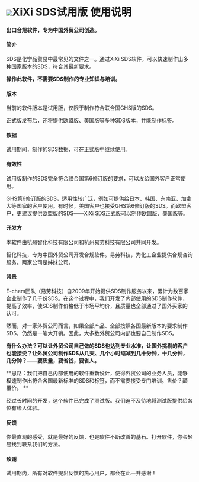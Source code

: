 # ![](http://www.xixisys.com/img/screenshot.jpg)XiXi SDS试用版 使用说明

#### 

#### 出口合规软件，专为中国外贸公司创造。

#### 

#### 简介

SDS是化学品贸易中最常见的文件之一。通过XiXi SDS软件，可以快速制作出多种国家版本的SDS，符合其最新要求。

**操作此软件，不需要SDS制作的专业知识与培训。**

#### 版本

当前的软件版本是试用版，仅限于制作符合联合国GHS版的SDS。

正式版发布后，还将提供欧盟版、美国版等多种SDS版本，并能制作标签。

#### 数据

试用期间，制作的SDS数据，可在正式版中继续使用。

#### 有效性

试用版制作的SDS完全符合联合国第6修订版的要求，可以发给国外客户正常使用。

GHS第6修订版的SDS，适用性较广泛，例如可提供给日本、韩国、东南亚、加拿大等国家的客户使用。有时候，美国客户也接受GHS第6修订版的SDS。而欧盟客户，更建议提供欧盟版的SDS——XiXi SDS正式版可以制作欧盟版、美国版等。

#### 开发方

本软件由杭州智化科技有限公司和杭州易劳科技有限公司共同开发。

智化科技，专为中国外贸公司开发合规软件。易劳科技，为化工企业提供合规咨询服务。两家公司是姊妹公司。

#### 背景

E-chem团队（易劳科技）自2009年开始提供SDS制作服务以来，累计为数百家企业制作了几千份SDS。在这个过程中，我们开发了内部使用的SDS制作软件，提高了效率，使SDS制作价格低于市场平均价，且质量也全部通过了国外买家的认可。

然而，对一家外贸公司而言，如果全部产品、全部按照各国最新版本的要求制作SDS，仍然是一笔大开销。因此，大多数外贸公司内部也要自己制作SDS。

**有什么办法？可以让外贸公司自己做的SDS也达到专业水准，让国外挑剔的客户也能接受？让外贸公司制作SDS从几天、几个小时缩减到几十分钟，十几分钟，几分钟？——要质量，要省钱，要省人。**

**思路：我们把自己内部使用的软件重新设计，使得外贸公司的业务人员，能够极速制作出符合各国最新标准的SDS和标签，而不需要接受专门培训。售价？颠覆价。  **

经过长时间的开发，这个软件已完成了测试版。我们迫不及待地将测试版提供给各位有缘人体验。

#### 反馈

你最直观的感受，就是最好的反馈，也是软件不断改善的基石。打开软件，你会轻易找到联系我们的方法。

#### 致谢

试用期内，所有对软件提出反馈的热心用户，都会在此一并感谢！

